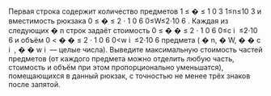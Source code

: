 Первая строка содержит количество предметов 
1
≤
�
≤
1
0
3
1≤n≤10 
3
  и вместимость рюкзака 
0
≤
�
≤
2
⋅
1
0
6
0≤W≤2⋅10 
6
 . Каждая из следующих 
�
n строк задаёт стоимость 
0
≤
�
�
≤
2
⋅
1
0
6
0≤c 
i
​
 ≤2⋅10 
6
  и объём 
0
<
�
�
≤
2
⋅
1
0
6
0<w 
i
​
 ≤2⋅10 
6
  предмета (
�
n, 
�
W, 
�
�
c 
i
​
 , 
�
�
w 
i
​
  — целые числа). Выведите максимальную стоимость частей предметов (от каждого предмета можно отделить любую часть, стоимость и объём при этом пропорционально уменьшатся), помещающихся в данный рюкзак, с точностью не менее трёх знаков после запятой.